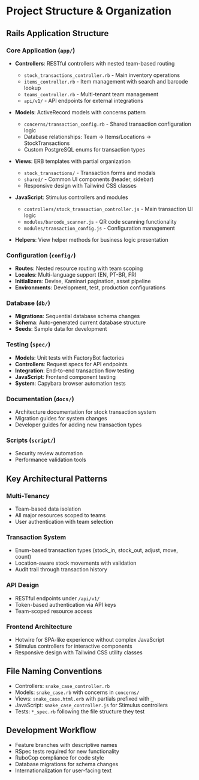 # Project Structure & Organization

## Rails Application Structure

### Core Application (`app/`)

- **Controllers**: RESTful controllers with nested team-based routing
  - `stock_transactions_controller.rb` - Main inventory operations
  - `items_controller.rb` - Item management with search and barcode lookup
  - `teams_controller.rb` - Multi-tenant team management
  - `api/v1/` - API endpoints for external integrations

- **Models**: ActiveRecord models with concerns pattern
  - `concerns/transaction_config.rb` - Shared transaction configuration logic
  - Database relationships: Team → Items/Locations → StockTransactions
  - Custom PostgreSQL enums for transaction types

- **Views**: ERB templates with partial organization
  - `stock_transactions/` - Transaction forms and modals
  - `shared/` - Common UI components (header, sidebar)
  - Responsive design with Tailwind CSS classes

- **JavaScript**: Stimulus controllers and modules
  - `controllers/stock_transaction_controller.js` - Main transaction UI logic
  - `modules/barcode_scanner.js` - QR code scanning functionality
  - `modules/transaction_config.js` - Configuration management

- **Helpers**: View helper methods for business logic presentation

### Configuration (`config/`)

- **Routes**: Nested resource routing with team scoping
- **Locales**: Multi-language support (EN, PT-BR, FR)
- **Initializers**: Devise, Kaminari pagination, asset pipeline
- **Environments**: Development, test, production configurations

### Database (`db/`)

- **Migrations**: Sequential database schema changes
- **Schema**: Auto-generated current database structure
- **Seeds**: Sample data for development

### Testing (`spec/`)

- **Models**: Unit tests with FactoryBot factories
- **Controllers**: Request specs for API endpoints
- **Integration**: End-to-end transaction flow testing
- **JavaScript**: Frontend component testing
- **System**: Capybara browser automation tests

### Documentation (`docs/`)

- Architecture documentation for stock transaction system
- Migration guides for system changes
- Developer guides for adding new transaction types

### Scripts (`script/`)

- Security review automation
- Performance validation tools

## Key Architectural Patterns

### Multi-Tenancy
- Team-based data isolation
- All major resources scoped to teams
- User authentication with team selection

### Transaction System
- Enum-based transaction types (stock_in, stock_out, adjust, move, count)
- Location-aware stock movements with validation
- Audit trail through transaction history

### API Design
- RESTful endpoints under `/api/v1/`
- Token-based authentication via API keys
- Team-scoped resource access

### Frontend Architecture
- Hotwire for SPA-like experience without complex JavaScript
- Stimulus controllers for interactive components
- Responsive design with Tailwind CSS utility classes

## File Naming Conventions

- Controllers: `snake_case_controller.rb`
- Models: `snake_case.rb` with concerns in `concerns/`
- Views: `snake_case.html.erb` with partials prefixed with `_`
- JavaScript: `snake_case_controller.js` for Stimulus controllers
- Tests: `*_spec.rb` following the file structure they test

## Development Workflow

- Feature branches with descriptive names
- RSpec tests required for new functionality
- RuboCop compliance for code style
- Database migrations for schema changes
- Internationalization for user-facing text